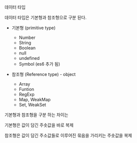 
데이터 타입

데이터 타입은 기본형과 참조형으로 구분 된다.

- 기본형 (primitive type)
    - Number
    - String
    - Boolean
    - null
    - undefined
    - Symbol (es6 추가 됨)

- 참조형 (Reference type) - object
    - Array
    - Funtion
    - RegExp
    - Map, WeakMap
    - Set, WeakSet

기본형과 참조형을 구분 하는 차이는

기본형은 값이 담긴 주솟값을 바로 복제

참조형은 값이 담긴 주소값들로 이루어진 묶음을 가리키는 주솟값을 복제
